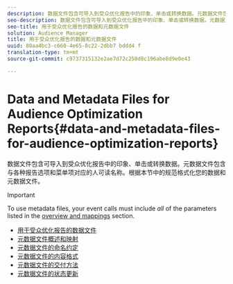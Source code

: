 ```yaml
---
description: 数据文件包含可导入到受众优化报告中的印象、单击或转换数据。元数据文件包含与各种报告选项和菜单项对应的人可读名称。根据本节中的规范格式化您的数据和元数据文件。
seo-description: 数据文件包含可导入到受众优化报告中的印象、单击或转换数据。元数据文件包含与各种报告选项和菜单项对应的人可读名称。根据本节中的规范格式化您的数据和元数据文件。
seo-title: 用于受众优化报告的数据和元数据文件
solution: Audience Manager
title: 用于受众优化报告的数据和元数据文件
uuid: 80aa4bc3-c660-4e65-8c22-2dbb7 bddd4 f
translation-type: tm+mt
source-git-commit: c9737315132e2ae7d72c250d8c196abe8d9e0e43

---
```



# Data and Metadata Files for Audience Optimization Reports{#data-and-metadata-files-for-audience-optimization-reports}

数据文件包含可导入到受众优化报告中的印象、单击或转换数据。元数据文件包含与各种报告选项和菜单项对应的人可读名称。根据本节中的规范格式化您的数据和元数据文件。

>[!IMPORTANT]
>
>To use metadata files, your event calls must include *all* of the parameters listed in the [overview and mappings](../../../reporting/audience-optimization-reports/metadata-files-intro/metadata-file-overview.md) section.

* [用于受众优化报告的数据文件](/help/using/reporting/audience-optimization-reports/metadata-files-intro/datafiles-intro.md)
* [元数据文件概述和映射](/help/using/reporting/audience-optimization-reports/metadata-files-intro/metadata-file-overview.md)
* [元数据文件的命名约定](/help/using/reporting/audience-optimization-reports/metadata-files-intro/metadata-file-names.md)
* [元数据文件的内容格式](/help/using/reporting/audience-optimization-reports/metadata-files-intro/metadata-file-contents.md)
* [元数据文件的交付方法](/help/using/reporting/audience-optimization-reports/metadata-files-intro/metadata-delivery-methods.md)
* [元数据文件的状态更新](/help/using/reporting/audience-optimization-reports/metadata-files-intro/metadata-update-status.md)




